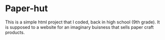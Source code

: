 # Paper-hut
This is a simple html project that I coded, back in high school (9th grade). It is supposed to a website for an imaginary buisness that sells paper craft products.
